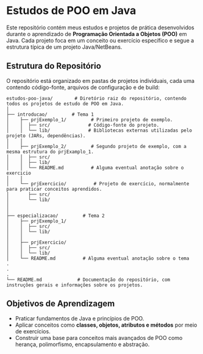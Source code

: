 # Estudos de POO em Java

Este repositório contém meus estudos e projetos de prática desenvolvidos durante o aprendizado de **Programação Orientada a Objetos (POO)** em Java.
Cada projeto foca em um conceito ou exercício específico e segue a estrutura típica de um projeto Java/NetBeans.

## Estrutura do Repositório

O repositório está organizado em pastas de projetos individuais, cada uma contendo código-fonte, arquivos de configuração e de build:

```
estudos-poo-java/        # Diretório raiz do repositório, contendo todos os projetos de estudo de POO em Java.
│
├── introducao/         # Tema 1
│    ├── prjExemplo_1/         # Primeiro projeto de exemplo.
│    │  ├── src/              # Código-fonte do projeto.
│    │  └── lib/              # Bibliotecas externas utilizadas pelo projeto (JARs, dependências).
│    │
│    ├── prjExemplo_2/         # Segundo projeto de exemplo, com a mesma estrutura do prjExamplo_1.
│    │  ├── src/              
│    │  ├── lib/              
│    │  └── README.md          # Alguma eventual anotação sobre o exercicio
│    │
│    └── prjExercicio/          # Projeto de exercício, normalmente para praticar conceitos aprendidos.
│       ├── src/              
│       └── lib/  
│
│
├── especializacao/         # Tema 2
│    ├── prjExemplo_1/         
│    │  ├── src/              
│    │  └── lib/              
│    │
│    ├── prjExercicio/         
│    │  ├── src/  
│    │  └── lib/  
│    └── README.md          # Alguma eventual anotação sobre o tema           
.
.
.
└── README.md             # Documentação do repositório, com instruções gerais e informações sobre os projetos.
```

## Objetivos de Aprendizagem

* Praticar fundamentos de Java e princípios de POO.
* Aplicar conceitos como **classes, objetos, atributos e métodos** por meio de exercícios.
* Construir uma base para conceitos mais avançados de POO como herança, polimorfismo, encapsulamento e abstração.
